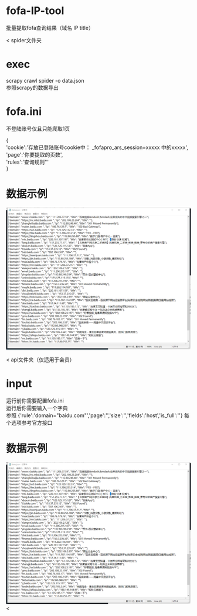 # fofa-IP-tool
批量提取fofa查询结果（域名 IP title）

< spider文件夹
# exec <br>
scrapy crawl spider -o data.json<br>
参照scrapy的数据导出<br>
# fofa.ini <br>
不登陆账号仅且只能爬取1页

{<br>
'cookie':'存放已登陆账号cookie中： _fofapro_ars_session=xxxxx  中的xxxxx',<br>
'page':'你要提取的页数',<br>
'rules':'查询规则"'<br>
}<br>
# 数据示例<br>
![Image text](https://github.com/k-fire/fofa-IP-tool/blob/master/img.png?raw=true)

< api文件夹（仅适用于会员）
# input <br>
运行前你需要配置fofa.ini<br>
运行后你需要输入一个字典<br>
参照 {'rule':'domain="baidu.com"','page':'','size':'','fields':'host','is_full':''}
每个选项参考官方接口

# 数据示例<br>
![Image text](https://github.com/k-fire/fofa-IP-tool/blob/master/img.png?raw=true)
<
